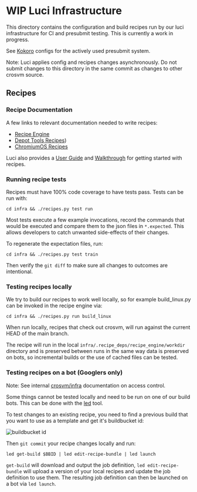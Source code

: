 # WIP Luci Infrastructure

This directory contains the configuration and build recipes run by our luci infrastructure for CI
and presubmit testing. This is currently a work in progress.

See [Kokoro](../ci/kokoro) configs for the actively used presubmit system.

Note: Luci applies config and recipes changes asynchronously. Do not submit changes to this
directory in the same commit as changes to other crosvm source.

## Recipes

### Recipe Documentation

A few links to relevant documentation needed to write recipes:

- [Recipe Engine](https://chromium.googlesource.com/infra/luci/recipes-py.git/+/HEAD/README.recipes.md)
- [Depot Tools Recipes](https://chromium.googlesource.com/chromium/tools/depot_tools.git/+/HEAD/recipes/README.recipes.md))
- [ChromiumOS Recipes](https://chromium.googlesource.com/chromiumos/infra/recipes.git/+/HEAD/README.recipes.md)

Luci also provides a
[User Guide](https://chromium.googlesource.com/infra/luci/recipes-py/+/master/doc/user_guide.md) and
[Walkthrough](https://chromium.googlesource.com/infra/luci/recipes-py/+/refs/heads/main/doc/walkthrough.md)
for getting started with recipes.

### Running recipe tests

Recipes must have 100% code coverage to have tests pass. Tests can be run with:

```
cd infra && ./recipes.py test run
```

Most tests execute a few example invocations, record the commands that would be executed and compare
them to the json files in `*.expected`. This allows developers to catch unwanted side-effects of
their changes.

To regenerate the expectation files, run:

```
cd infra && ./recipes.py test train
```

Then verify the `git diff` to make sure all changes to outcomes are intentional.

### Testing recipes locally

We try to build our recipes to work well locally, so for example build_linux.py can be invoked in
the recipe engine via:

```
cd infra && ./recipes.py run build_linux
```

When run locally, recipes that check out crosvm, will run against the current HEAD of the main
branch.

The recipe will run in the local `infra/.recipe_deps/recipe_engine/workdir` directory and is
preserved between runs in the same way data is preserved on bots, so incremental builds or the use
of cached files can be tested.

### Testing recipes on a bot (Googlers only)

Note: See internal [crosvm/infra](http://go/crosvm/infra) documentation on access control.

Some things cannot be tested locally and need to be run on one of our build bots. This can be done
with the [led](http://go/luci-how-to-led) tool.

To test changes to an existing recipe, you need to find a previous build that you want to use as a
template and get it's buildbucket id:

![buildbucket id](https://screenshot.googleplex.com/9FuL6PhrvJgZLGs.png)

Then `git commit` your recipe changes locally and run:

```
led get-build $BBID | led edit-recipe-bundle | led launch
```

`get-build` will download and output the job definition, `led edit-recipe-bundle` will upload a
version of your local recipes and update the job definition to use them. The resulting job
definition can then be launched on a bot via `led launch`.
